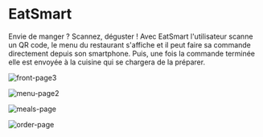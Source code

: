# EatSmart
Envie de manger ? Scannez, déguster ! Avec EatSmart l'utilisateur scanne un QR code, le menu du restaurant s'affiche et il peut faire sa commande directement depuis son smartphone. Puis, une fois la commande terminée elle est envoyée à la cuisine qui se chargera de la préparer.

![front-page3](https://user-images.githubusercontent.com/28688128/82731257-c7296e80-9d05-11ea-8350-7fb6db29ab3c.jpg)


![menu-page2](https://user-images.githubusercontent.com/28688128/82731272-e6c09700-9d05-11ea-94df-354a74ad6cc7.jpg)


![meals-page](https://user-images.githubusercontent.com/28688128/82731296-0e176400-9d06-11ea-9ce4-76b32f9e299a.jpg)


![order-page](https://user-images.githubusercontent.com/28688128/82731311-32734080-9d06-11ea-8ae3-2e574b63f5d1.jpg)
